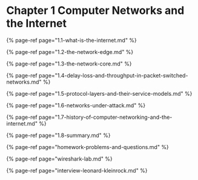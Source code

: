 # Chapter 1 Computer Networks and the Internet

{% page-ref page="1.1-what-is-the-internet.md" %}

{% page-ref page="1.2-the-network-edge.md" %}

{% page-ref page="1.3-the-network-core.md" %}

{% page-ref page="1.4-delay-loss-and-throughput-in-packet-switched-networks.md" %}

{% page-ref page="1.5-protocol-layers-and-their-service-models.md" %}

{% page-ref page="1.6-networks-under-attack.md" %}

{% page-ref page="1.7-history-of-computer-networking-and-the-internet.md" %}

{% page-ref page="1.8-summary.md" %}

{% page-ref page="homework-problems-and-questions.md" %}

{% page-ref page="wireshark-lab.md" %}

{% page-ref page="interview-leonard-kleinrock.md" %}



